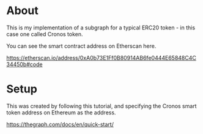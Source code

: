 # About

This is my implementation of a subgraph for a typical ERC20 token - in this case one called Cronos token.

You can see the smart contract address on Etherscan here.

https://etherscan.io/address/0xA0b73E1Ff0B80914AB6fe0444E65848C4C34450b#code

# Setup

This was created by following this tutorial, and specifying the Cronos smart token address on Ethereum as the address.

https://thegraph.com/docs/en/quick-start/

